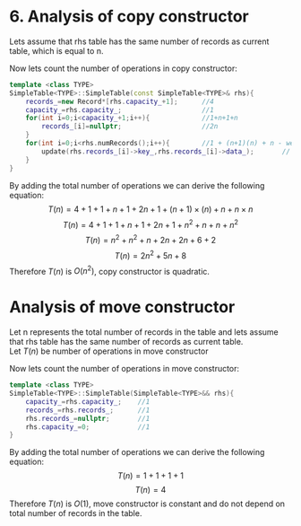 
# 6. Analysis of copy constructor
Lets assume that rhs table has the same number of records as current table, which is equal to n.

Now lets count the number of operations in copy constructor:
```cpp
template <class TYPE>
SimpleTable<TYPE>::SimpleTable(const SimpleTable<TYPE>& rhs){
    records_=new Record*[rhs.capacity_+1];      //4
    capacity_=rhs.capacity_;                    //1
    for(int i=0;i<capacity_+1;i++){             //1+n+1+n
        records_[i]=nullptr;                    //2n
    }   
    for(int i=0;i<rhs.numRecords();i++){        //1 + (n+1)(n) + n - we know that time complexity of numRecords is O(n), so it will take n operations for numRecords.
        update(rhs.records_[i]->key_,rhs.records_[i]->data_);       // n * (n) - we know that time complexity of update() is O(n), if item does not exist.
    }
}
```
By adding the total number of operations we can derive the following equation:
$$T(n) = 4 + 1 + 1 + n + 1 + 2n + 1 + (n + 1) \times (n) + n + n \times n $$
$$T(n) = 4 + 1 + 1 + n + 1 + 2n + 1 + n^2 + n + n + n^2$$
$$T(n) = n^2 + n^2 + n + 2n + 2n + 6 + 2$$
$$T(n) = 2n^2 + 5n + 8$$
Therefore $T(n)$ is $O(n^2)$, copy constructor is quadratic.

# Analysis of move constructor
Let n represents the total number of records in the table and lets assume that rhs table has the same number of records as current table.<br>
Let $T(n)$ be number of operations in move constructor<br>

Now lets count the number of operations in move constructor:
```cpp
template <class TYPE>
SimpleTable<TYPE>::SimpleTable(SimpleTable<TYPE>&& rhs){
    capacity_=rhs.capacity_;    //1
    records_=rhs.records_;      //1
    rhs.records_=nullptr;       //1
    rhs.capacity_=0;            //1
}
```
By adding the total number of operations we can derive the following equation:
$$T(n) = 1 + 1 + 1 + 1$$
$$T(n) = 4$$
Therefore $T(n)$ is $O(1)$, move constructor is constant and do not depend on total number of records in the table.
